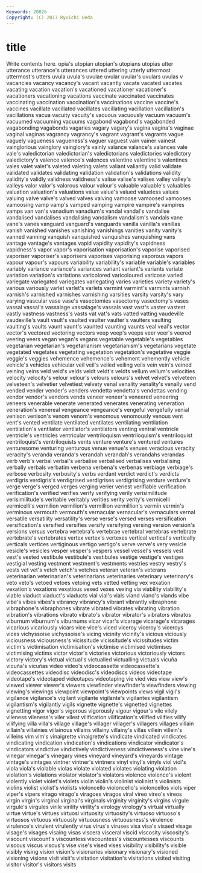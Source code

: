 ```yaml
---
Keywords: 20026 
Copyright: (C) 2017 Ryuichi Ueda
---
```


# title

Write contents here.
opia's utopian utopian's utopians utopias utter utterance utterance's utterances uttered
uttering utterly uttermost uttermost's utters uvula uvula's uvulae uvular uvular's
uvulars uvulas v vacancies vacancy vacancy's vacant vacantly vacate vacated
vacates vacating vacation vacation's vacationed vacationer vacationer's vacationers vacationing vacations
vaccinate vaccinated vaccinates vaccinating vaccination vaccination's vaccinations vaccine vaccine's vaccines
vacillate vacillated vacillates vacillating vacillation vacillation's vacillations vacua vacuity vacuity's
vacuous vacuously vacuum vacuum's vacuumed vacuuming vacuums vagabond vagabond's vagabonded
vagabonding vagabonds vagaries vagary vagary's vagina vagina's vaginae vaginal vaginas
vagrancy vagrancy's vagrant vagrant's vagrants vague vaguely vagueness vagueness's vaguer
vaguest vain vainer vainest vainglorious vainglory vainglory's vainly valance valance's
valances vale vale's valedictorian valedictorian's valedictorians valedictories valedictory valedictory's valence
valence's valences valentine valentine's valentines vales valet valet's valeted valeting
valets valiant valiantly valid validate validated validates validating validation validation's
validations validity validity's validly validness validness's valise valise's valises valley
valley's valleys valor valor's valorous valour valour's valuable valuable's valuables
valuation valuation's valuations value value's valued valueless values valuing valve
valve's valved valves valving vamoose vamoosed vamooses vamoosing vamp vamp's
vamped vamping vampire vampire's vampires vamps van van's vanadium vanadium's
vandal vandal's vandalise vandalised vandalises vandalising vandalism vandalism's vandals vane
vane's vanes vanguard vanguard's vanguards vanilla vanilla's vanillas vanish vanished
vanishes vanishing vanishings vanities vanity vanity's vanned vanning vanquish vanquished
vanquishes vanquishing vans vantage vantage's vantages vapid vapidity vapidity's vapidness
vapidness's vapor vapor's vaporisation vaporisation's vaporise vaporised vaporiser vaporiser's vaporisers
vaporises vaporising vaporous vapors vapour vapour's vapours variability variability's variable
variable's variables variably variance variance's variances variant variant's variants variate
variation variation's variations varicolored varicoloured varicose varied variegate variegated variegates
variegating varies varieties variety variety's various variously varlet varlet's varlets
varmint varmint's varmints varnish varnish's varnished varnishes varnishing varsities varsity
varsity's vary varying vascular vase vase's vasectomies vasectomy vasectomy's vases
vassal vassal's vassalage vassalage's vassals vast vast's vaster vastest vastly
vastness vastness's vasts vat vat's vats vatted vatting vaudeville vaudeville's
vault vault's vaulted vaulter vaulter's vaulters vaulting vaulting's vaults vaunt
vaunt's vaunted vaunting vaunts veal veal's vector vector's vectored vectoring
vectors veep veep's veeps veer veer's veered veering veers vegan
vegan's vegans vegetable vegetable's vegetables vegetarian vegetarian's vegetarianism vegetarianism's vegetarians
vegetate vegetated vegetates vegetating vegetation vegetation's vegetative veggie veggie's veggies
vehemence vehemence's vehement vehemently vehicle vehicle's vehicles vehicular veil veil's
veiled veiling veils vein vein's veined veining veins veld veld's
velds veldt veldt's veldts vellum vellum's velocities velocity velocity's velour
velour's velours velours's velvet velvet's velveteen velveteen's velvetier velvetiest velvety
venal venality venality's venally vend vended vender vender's venders vendetta
vendetta's vendettas vending vendor vendor's vendors vends veneer veneer's veneered
veneering veneers venerable venerate venerated venerates venerating veneration veneration's venereal
vengeance vengeance's vengeful vengefully venial venison venison's venom venom's venomous
venomously venous vent vent's vented ventilate ventilated ventilates ventilating ventilation
ventilation's ventilator ventilator's ventilators venting ventral ventricle ventricle's ventricles ventricular
ventriloquism ventriloquism's ventriloquist ventriloquist's ventriloquists vents venture venture's ventured ventures
venturesome venturing venturous venue venue's venues veracious veracity veracity's veranda
veranda's verandah verandah's verandahs verandas verb verb's verbal verbal's verbalise
verbalised verbalises verbalising verbally verbals verbatim verbena verbena's verbenas verbiage
verbiage's verbose verbosity verbosity's verbs verdant verdict verdict's verdicts verdigris
verdigris's verdigrised verdigrises verdigrising verdure verdure's verge verge's verged verges
verging verier veriest verifiable verification verification's verified verifies verify verifying
verily verisimilitude verisimilitude's veritable veritably verities verity verity's vermicelli vermicelli's
vermilion vermilion's vermillion vermillion's vermin vermin's verminous vermouth vermouth's vernacular
vernacular's vernaculars vernal versatile versatility versatility's verse verse's versed verses
versification versification's versified versifies versify versifying versing version version's versions
versus vertebra vertebra's vertebrae vertebral vertebras vertebrate vertebrate's vertebrates vertex
vertex's vertexes vertical vertical's vertically verticals vertices vertiginous vertigo vertigo's
verve verve's very vesicle vesicle's vesicles vesper vesper's vespers vessel
vessel's vessels vest vest's vested vestibule vestibule's vestibules vestige vestige's
vestiges vestigial vesting vestment vestment's vestments vestries vestry vestry's vests
vet vet's vetch vetch's vetches veteran veteran's veterans veterinarian veterinarian's
veterinarians veterinaries veterinary veterinary's veto veto's vetoed vetoes vetoing vets
vetted vetting vex vexation vexation's vexations vexatious vexed vexes vexing
via viability viability's viable viaduct viaduct's viaducts vial vial's vials
viand viand's viands vibe vibe's vibes vibes's vibrancy vibrancy's vibrant
vibrantly vibraphone vibraphone's vibraphones vibrate vibrated vibrates vibrating vibration vibration's
vibrations vibrato vibrato's vibrator vibrator's vibrators vibratos viburnum viburnum's viburnums
vicar vicar's vicarage vicarage's vicarages vicarious vicariously vicars vice vice's
viced viceroy viceroy's viceroys vices vichyssoise vichyssoise's vicing vicinity vicinity's
vicious viciously viciousness viciousness's vicissitude vicissitude's vicissitudes victim victim's victimisation
victimisation's victimise victimised victimises victimising victims victor victor's victories victorious
victoriously victors victory victory's victual victual's victualled victualling victuals vicuña
vicuña's vicuñas video video's videocassette videocassette's videocassettes videodisc videodisc's videodiscs
videos videotape videotape's videotaped videotapes videotaping vie vied vies view
view's viewed viewer viewer's viewers viewfinder viewfinder's viewfinders viewing viewing's
viewings viewpoint viewpoint's viewpoints views vigil vigil's vigilance vigilance's vigilant
vigilante vigilante's vigilantes vigilantism vigilantism's vigilantly vigils vignette vignette's vignetted
vignettes vignetting vigor vigor's vigorous vigorously vigour vigour's vile vilely
vileness vileness's viler vilest vilification vilification's vilified vilifies vilify vilifying
villa villa's village village's villager villager's villagers villages villain villain's
villainies villainous villains villainy villainy's villas villein villein's villeins vim
vim's vinaigrette vinaigrette's vindicate vindicated vindicates vindicating vindication vindication's vindications
vindicator vindicator's vindicators vindictive vindictively vindictiveness vindictiveness's vine vine's vinegar
vinegar's vinegary vines vineyard vineyard's vineyards vintage vintage's vintages vintner
vintner's vintners vinyl vinyl's vinyls viol viol's viola viola's violable
violas violate violated violates violating violation violation's violations violator violator's
violators violence violence's violent violently violet violet's violets violin violin's
violinist violinist's violinists violins violist violist's violists violoncello violoncello's violoncellos
viols viper viper's vipers virago virago's viragoes viragos viral vireo
vireo's vireos virgin virgin's virginal virginal's virginals virginity virginity's virgins
virgule virgule's virgules virile virility virility's virology virology's virtual virtually
virtue virtue's virtues virtuosi virtuosity virtuosity's virtuoso virtuoso's virtuosos virtuous
virtuously virtuousness virtuousness's virulence virulence's virulent virulently virus virus's viruses
visa visa's visaed visage visage's visages visaing visas viscera visceral
viscid viscosity viscosity's viscount viscount's viscountess viscountess's viscountesses viscounts viscous
viscus viscus's vise vise's vised vises visibility visibility's visible visibly
vising vision vision's visionaries visionary visionary's visioned visioning visions visit
visit's visitation visitation's visitations visited visiting visitor visitor's visitors visits
